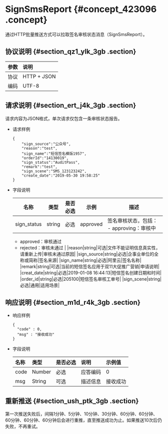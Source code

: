 # SignSmsReport {#concept_423096 .concept}

通过HTTP批量推送方式可以拉取签名审核状态消息（SignSmsReport）。

## 协议说明 {#section_qz1_ylk_3gb .section}

|参数|说明|
|:-|:-|
|协议|HTTP + JSON|
|编码|UTF-8|

## 请求说明 {#section_ert_j4k_3gb .section}

请求内容为JSON格式，单次请求仅包含一条审核状态报告。

-   请求样例

    ``` {#codeblock_qkf_pw2_s2j}
    {
        "sign_source":"公众号",
        "reason":"test",
        "sign_name":"短信签名模版1957",
        "orderId":"14130019",
        "sign_status":"AuditPass",
        "remark":"test",
        "sign_scene":"SMS_123123242",
        "create_date":"2019-05-30 19:58:25"
    }
    ```

-   字段说明

    |名称|类型|是否必选|示例|描述|
    |--|--|----|--|--|
    |sign\_status|string|必选|approved|签名审核状态，包括：     -   approving：审核中
    -   approved：审核通过
    -   rejected：审核未通过
 |
    |reason|string|可选|文件不能证明信息真实性，请重新上传|审核未通过原因|
    |sign\_source|string|必选|企事业单位的全称或简称|签名来源|
    |sign\_name|string|必选|阿里云|签名名称|
    |remark|string|可选|当前的短信签名应用于双11大促推广营销|申请说明|
    |creat\_date|string|必选|2019-01-08 16:44:13|短信签名创建日期和时间|
    |order\_id|string|必选|205100|短信签名审核工单号|
    |sign\_scene|string|必选|通用|适用场景|


## 响应说明 {#section_m1d_r4k_3gb .section}

-   响应样例

    ``` {#codeblock_to1_t6d_9bc}
    {
      "code" : 0,
      "msg" : "接收成功"
    }
    ```

-   字段说明

    |名称|类型|是否必选|说明|示例值|
    |:-|:-|:---|:-|:--|
    |code|Number|必选|应答编码|0|
    |msg|String|可选|描述信息|接收成功|


## 重新推送 {#section_ush_ptk_3gb .section}

第一次推送失败后，间隔1分钟、5分钟、10分钟、30分钟、60分钟、60分钟、60分钟、60分钟、60分钟后会进行重推，直至推送成功为止。如果推送10次后仍失败，不再重试。

